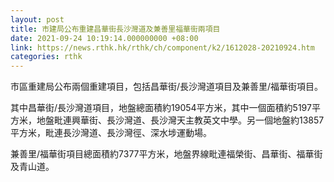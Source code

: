 ```yaml
---
layout: post
title: 市建局公布重建昌華街長沙灣道及兼善里福華街兩項目
date: 2021-09-24 10:19:14.000000000 +08:00
link: https://news.rthk.hk/rthk/ch/component/k2/1612028-20210924.htm
categories: rthk
---
```


市區重建局公布兩個重建項目，包括昌華街/長沙灣道項目及兼善里/福華街項目。

其中昌華街/長沙灣道項目，地盤總面積約19054平方米，其中一個面積約5197平方米，地盤毗連興華街、長沙灣道、長沙灣天主教英文中學。另一個地盤約13857平方米，毗連長沙灣道、長沙灣徑、深水埗運動場。

兼善里/福華街項目總面積約7377平方米，地盤界線毗連福榮街、昌華街、福華街及青山道。
